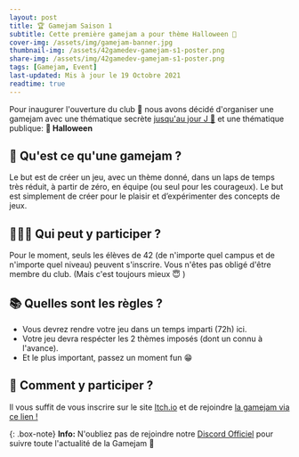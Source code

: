 ```yaml
---
layout: post
title: 🏆 Gamejam Saison 1
subtitle: Cette première gamejam a pour thème Halloween 🎃
cover-img: /assets/img/gamejam-banner.jpg
thumbnail-img: /assets/42gamedev-gamejam-s1-poster.png
share-img: /assets/img/42gamedev-gamejam-s1-poster.png
tags: [Gamejam, Event]
last-updated: Mis à jour le 19 Octobre 2021
readtime: true
---
```


Pour inaugurer l'ouverture du club 🎉 nous avons décidé d'organiser une gamejam avec une thématique secrète 
[jusqu'au jour J 📆](https://itch.io/jam/42gamedev-s1) et une thématique publique: **👻 Halloween**

## 👾 Qu'est ce qu'une gamejam ?
Le but est de créer un jeu, avec un thème donné, dans un laps de temps très réduit, à partir de zéro, en équipe (ou seul pour les courageux). Le but est simplement de créer pour le plaisir et d’expérimenter des concepts de jeux.

## 👩🏼‍💻 Qui peut y participer ?
Pour le moment, seuls les élèves de 42 (de n'importe quel campus et de n'importe quel niveau) peuvent s'inscrire.
Vous n'êtes pas obligé d'être membre du club. (Mais c'est toujours mieux 😇 )

## 📚 Quelles sont les règles ?
- Vous devrez rendre votre jeu dans un temps imparti (72h) ici.
- Votre jeu devra respécter les 2 thèmes imposés (dont un connu à l'avance).
- Et le plus important, passez un moment fun 😁

## 💼 Comment y participer ?
Il vous suffit de vous inscrire sur le site [Itch.io](https://itch.io)
et de rejoindre [la gamejam via ce lien !](https://itch.io/jam/42gamedev-s1)

{: .box-note}
**Info:** N'oubliez pas de rejoindre notre [Discord Officiel](https://discord.gg/w9KPeC5uYa) pour suivre toute l'actualité de la Gamejam 🎉